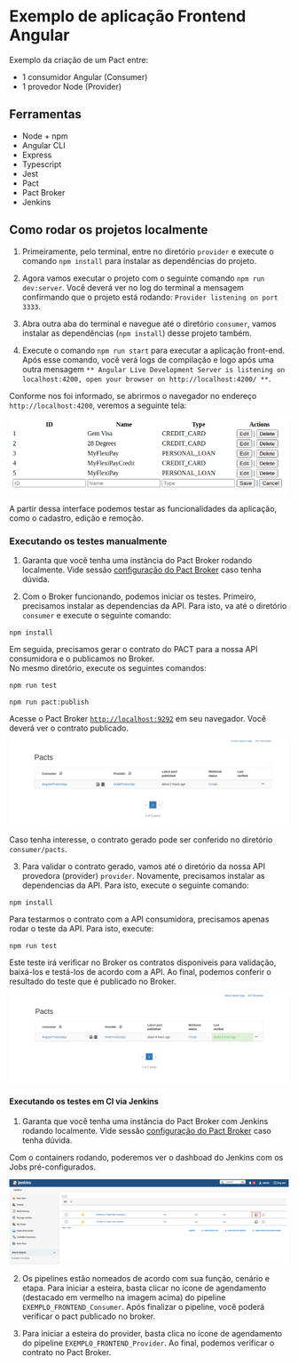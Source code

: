 # Exemplo de aplicação Frontend Angular

Exemplo da criação de um Pact entre:

- 1 consumidor Angular (Consumer)
- 1 provedor Node (Provider)

## Ferramentas

- Node + npm
- Angular CLI
- Express
- Typescript
- Jest
- Pact
- Pact Broker
- Jenkins

## Como rodar os projetos localmente

1. Primeiramente, pelo terminal, entre no diretório `provider` e execute o comando `npm install` para instalar as dependências do projeto.

2. Agora vamos executar o projeto com o seguinte comando `npm run dev:server`. Você deverá ver no log do terminal a mensagem confirmando que o projeto está rodando: `Provider listening on port 3333`.

3. Abra outra aba do terminal e navegue até o diretório `consumer`, vamos instalar as dependências (`npm install`) desse projeto também.

4. Execute o comando `npm run start` para executar a aplicação front-end. Após esse comando, você verá logs de compilação e logo após uma outra mensagem `** Angular Live Development Server is listening on localhost:4200, open your browser on http://localhost:4200/ **`.

Conforme nos foi informado, se abrirmos o navegador no endereço `http://localhost:4200`, veremos a seguinte tela:

<img src="../../imgs/frontend-image.png" alt="front-end interface"/>

A partir dessa interface podemos testar as funcionalidades da aplicação, como o cadastro, edição e remoção.

### Executando os testes manualmente

1. Garanta que você tenha uma instância do Pact Broker rodando localmente.
   Vide sessão [configuração do Pact Broker](../../../README.md#config-broker) caso tenha dúvida.

2. Com o Broker funcionando, podemos iniciar os testes.
   Primeiro, precisamos instalar as dependencias da API. Para isto, va até o diretório `consumer` e execute o seguinte comando:

```shell
npm install
```

Em seguida, precisamos gerar o contrato do PACT para a nossa API consumidora e o publicamos no Broker. <br>
No mesmo diretório, execute os seguintes comandos:

```shell
npm run test
```

```shell
npm run pact:publish
```

Acesse o Pact Broker [`http://localhost:9292`](http://localhost:9292) em seu navegador. Você deverá ver o contrato publicado.

<img src="../../imgs/frontend-consumer-published.png" alt="new pact contract"/>

Caso tenha interesse, o contrato gerado pode ser conferido no diretório `consumer/pacts`.

3. Para validar o contrato gerado, vamos até o diretório da nossa API provedora (provider) `provider`.
   Novamente, precisamos instalar as dependencias da API. Para isto, execute o seguinte comando:

```shell
npm install
```

Para testarmos o contrato com a API consumidora, precisamos apenas rodar o teste da API.
Para isto, execute:

```shell
npm run test
```

Este teste irá verificar no Broker os contratos disponiveis para validação, baixá-los e testá-los de acordo com a API.
Ao final, podemos conferir o resultado do teste que é publicado no Broker.

![pact contract](../../imgs/pact-verified.png)

#### Executando os testes em CI via Jenkins

1. Garanta que você tenha uma instância do Pact Broker com Jenkins rodando localmente.
   Vide sessão [configuração do Pact Broker](../../../README.md#config-broker) caso tenha dúvida.

Com o containers rodando, poderemos ver o dashboad do Jenkins com os Jobs pré-configurados.

![Jenkins Dashboard](../../imgs/jenkins_frontend.png)

2. Os pipelines estão nomeados de acordo com sua função, cenário e etapa.
   Para iniciar a esteira, basta clicar no ícone de agendamento (destacado em vermelho na imagem acima) do pipeline `EXEMPLO_FRONTEND_Consumer`.
   Após finalizar o pipeline, você poderá verificar o pact publicado no broker.

3. Para iniciar a esteira do provider, basta clica no ícone de agendamento do pipeline `EXEMPLO_FRONTEND_Provider`.
   Ao final, podemos verificar o contrato no Pact Broker.
